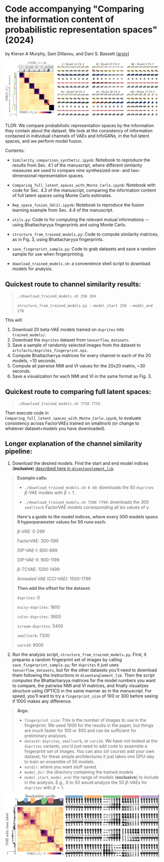 # Code accompanying "Comparing the information content of probabilistic representation spaces" (2024) 
by Kieran A Murphy, Sam Dillavou, and Dani S. Bassett [[arxiv](https://arxiv.org/abs/2405.21042)]

![Figure from the manuscript showing structure found in an ensemble of beta VAEs trained on the cars3d dataset.  A block diagonal matrix of the similarities between channels indicates that there are channels repeatedly found throughout the ensemble. Latent traversals from each hot spot visualize the information content.](/images/cars3d.png)

TLDR: We compare probabilistic representation spaces by the information they contain about the dataset.  We look at the consistency of information contained in individual channels of VAEs and InfoGANs, in the full latent spaces, and we perform model fusion.

Contents:
- `Similarity_comparison_synthetic.ipynb`: Notebook to reproduce the results from Sec. 4.1
of the manuscript, where different similarity measures are used to compare nine
synthesized one- and two-dimensional representation spaces.
- `Comparing_full_latent_spaces_with_Monte_Carlo.ipynb`: Notebook with code for Sec. 4.3
of the manuscript, comparing the information content of full latent spaces using Monte Carlo estimates.
- `Rep_space_fusion_SO(2).ipynb`: Notebook to reproduce the fusion learning 
example from Sec. 4.4 of the manuscript.

- `utils.py`: Code to for computing the relevant mutual informations -- using Bhattacharyya fingerprints and using Monte Carlo.
- `structure_from_trained_models.py`: Code to compute similarity matrices, as in Fig. 3, using Bhattacharyya fingerprints.
- `save_fingerprint_sample.py`: Code to grab datasets and save a random sample for use when fingerprinting.
- `download_trained_models.sh`: a convenience shell script to download models for analysis.

## Quickest route to channel similarity results:
> `./download_trained_models.sh 250 269`
>
> `structure_from_trained_models.py --model_start 250 --model_end 270`

This will:
1. Download 20 beta-VAE models trained on `dsprites` into `trained_models/`. 
2. Download the `dsprites` dataset from `tensorflow_datasets`.
3. Save a sample of randomly selected images from the dataset to `artifacts/dsprites_fingerprint.npz`.
4. Compute Bhattacharrya matrices for every channel in each of the 20 models, \~10 seconds.
5. Compute all pairwise NMI and VI values for the 20x20 matrix, \~30 seconds.
6. Save a visualization for each NMI and VI in the same format as Fig. 3.  

## Quickest route to comparing full latent spaces:
> `./download_trained_models.sh 7750 7755`

Then execute code in `Comparing_full_latent_spaces_with_Monte_Carlo.ipynb`, to evaluate consistency across FactorVAEs trained on smallnorb (or change to whatever dataset+models you have downloaded).

## Longer explanation of the channel similarity pipeline:
1. Download the desired models. Find the start and end model indices (**inclusive**)
[described here in `disentanglement_lib`](https://github.com/google-research/disentanglement_lib/tree/master?tab=readme-ov-file#pretrained-disentanglement_lib-modules).

> **Example calls:**
>
> - `./download_trained_models.sh 0 49`: downloads the 50 `dsprites` $\beta$-VAE models with $\beta=1$.
>
> - `./download_trained_models.sh 7500 7799`: downloads the 300 `smallnorb` FactorVAE models corresponding all six values of $\gamma$.
>
> **Here's a guide to the model indices, where every 300 models spans 6 hyperparameter values for 50 runs each:**
>
> $\beta$-VAE: 0-299
>
> FactorVAE: 300-599
>
> DIP-VAE-I: 600-899
>
> DIP-VAE-II: 900-1199
>
> $\beta$-TCVAE: 1200-1499
>
> Annealed VAE (CCI-VAE): 1500-1799
>
> **Then add the offset for the dataset:**
>
> `dsprites`: 0
>
> `noisy-dsprites`: 1800
>
> `color-dsprites`: 3600
>
> `scream-dsprites`: 5400
>
> `smallnorb`: 7200
>
> `cars3d`: 9000

2. Run the analysis script, `structure_from_trained_models.py`.  First, it prepares a random fingerprint set of images by calling `save_fingerprint_sample.py`; for `dsprites` it just uses `tensorflow_datasets`, but for the other datasets you'll need to download them following the instructions in `disentanglement_lib`.
Then the script computes the Bhattacharyya matrices for the model numbers you want to compare, the pairwise NMI and VI matrices, and finally visualizes structure using OPTICS in the same manner as in the manuscript.  For speed, you'll want to try a `fingerprint_size` of 100 or 300 before seeing if 1000 makes any difference.

>**Args:**
>- `fingerprint_size`: This is the number of images to use in the fingerprint.  We used 1000 for the results in the paper, but things are much faster for 100 or 300 and can be sufficient for preliminary analyses.
>- `dataset`: `dsprites`, `smallnorb`, or `cars3d`.  We have not looked at the `dsprites` variants; you'd just need to add code to assemble a fingerprint set of images.
>You can also (of course) add your own dataset; for these simple architectures it just takes one GPU-day to train an ensemble of 50 models.
>- `outdir`: where you want stuff saved.
>- `model_dir`: the directory containing the trained models
>- `model_start`, `model_end`: the range of models (**exclusive**) to include in the analysis.  E.g., 0 to 50 would analyze the 50 $\beta$-VAEs for `dsprites` with $\beta=1$.


![Figure from the manuscript showing structure found in an ensemble of beta VAEs trained on the Fashion MNIST dataset.  A block diagonal matrix of the similarities between channels indicates that there are channels repeatedly found throughout the ensemble. Latent traversals from each hot spot visualize the information content.](/images/fashion_mnist.png)
